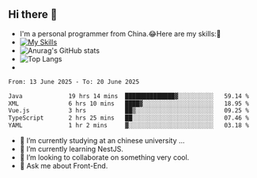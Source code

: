 ## Hi there 👋
- I'm a personal programmer from China.😂Here are my skills:🤔
- [![My Skills](https://skillicons.dev/icons?i=js,html,css,vue,typescript,java,golang)](https://skillicons.dev)
- ![Anurag's GitHub stats](https://github-readme-stats.vercel.app/api?username=FluffyChi-Xing&count_private=true&show_icons=true&theme=radical)
- ![Top Langs](https://github-readme-stats.vercel.app/api/top-langs/?username=FluffyChi-Xing)
- <!--START_SECTION:waka-->

```txt
From: 13 June 2025 - To: 20 June 2025

Java             19 hrs 14 mins  ██████████████▓░░░░░░░░░░   59.14 %
XML              6 hrs 10 mins   ████▓░░░░░░░░░░░░░░░░░░░░   18.95 %
Vue.js           3 hrs           ██▒░░░░░░░░░░░░░░░░░░░░░░   09.25 %
TypeScript       2 hrs 25 mins   ██░░░░░░░░░░░░░░░░░░░░░░░   07.46 %
YAML             1 hr 2 mins     ▓░░░░░░░░░░░░░░░░░░░░░░░░   03.18 %
```

<!--END_SECTION:waka-->
- 🔭 I’m currently studying at an chinese university ...
- 🌱 I’m currently learning NestJS.
- 👯 I’m looking to collaborate on something very cool.
- 💬 Ask me about Front-End.
